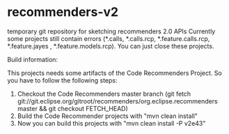 recommenders-v2
===============

temporary git repository for sketching recommenders 2.0 APIs
Currently some projects still contain errors (*.calls, *.calls.rcp, *.feature.calls.rcp, *.feature.jayes , *.feature.models.rcp).
You can just close these projects.

Build information:

This projects needs some artifacts of the Code Recommenders Project. So you have to follow the following steps:

1. Checkout the Code Recommenders master branch (git fetch git://git.eclipse.org/gitroot/recommenders/org.eclipse.recommenders master && git checkout FETCH_HEAD)
2. Build the Code Recommender projects with "mvn clean install"
3. Now you can build this projects with "mvn clean install -P v2e43"